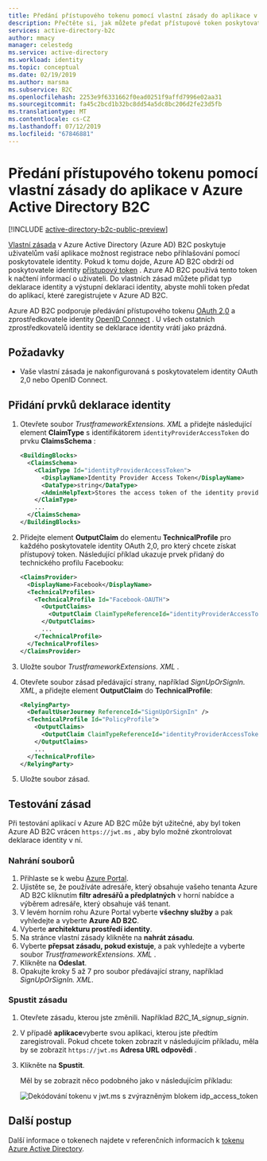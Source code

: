 ```yaml
---
title: Předání přístupového tokenu pomocí vlastní zásady do aplikace v Azure Active Directory B2C | Microsoft Docs
description: Přečtěte si, jak můžete předat přístupové token poskytovatelům identity OAuth 2.0 jako deklaraci identity pomocí vlastní zásady pro aplikaci v Azure Active Directory B2C.
services: active-directory-b2c
author: mmacy
manager: celestedg
ms.service: active-directory
ms.workload: identity
ms.topic: conceptual
ms.date: 02/19/2019
ms.author: marsma
ms.subservice: B2C
ms.openlocfilehash: 2253e9f6331662f0ead0251f9affd7996e02aa31
ms.sourcegitcommit: fa45c2bcd1b32bc8dd54a5dc8bc206d2fe23d5fb
ms.translationtype: MT
ms.contentlocale: cs-CZ
ms.lasthandoff: 07/12/2019
ms.locfileid: "67846881"
---
```

# <a name="pass-an-access-token-through-a-custom-policy-to-your-application-in-azure-active-directory-b2c"></a>Předání přístupového tokenu pomocí vlastní zásady do aplikace v Azure Active Directory B2C

[!INCLUDE [active-directory-b2c-public-preview](../../includes/active-directory-b2c-public-preview.md)]

[Vlastní zásada](active-directory-b2c-get-started-custom.md) v Azure Active Directory (Azure AD) B2C poskytuje uživatelům vaší aplikace možnost registrace nebo přihlašování pomocí poskytovatele identity. Pokud k tomu dojde, Azure AD B2C obdrží od poskytovatele identity [přístupový token](active-directory-b2c-reference-tokens.md) . Azure AD B2C používá tento token k načtení informací o uživateli. Do vlastních zásad můžete přidat typ deklarace identity a výstupní deklaraci identity, abyste mohli token předat do aplikací, které zaregistrujete v Azure AD B2C.

Azure AD B2C podporuje předávání přístupového tokenu [OAuth 2,0](active-directory-b2c-reference-oauth-code.md) a zprostředkovatele identity [OpenID Connect](active-directory-b2c-reference-oidc.md) . U všech ostatních zprostředkovatelů identity se deklarace identity vrátí jako prázdná.

## <a name="prerequisites"></a>Požadavky

- Vaše vlastní zásada je nakonfigurovaná s poskytovatelem identity OAuth 2,0 nebo OpenID Connect.

## <a name="add-the-claim-elements"></a>Přidání prvků deklarace identity

1. Otevřete soubor *TrustframeworkExtensions. XML* a přidejte následující element **ClaimType** s identifikátorem `identityProviderAccessToken` do prvku **ClaimsSchema** :

    ```XML
    <BuildingBlocks>
      <ClaimsSchema>
        <ClaimType Id="identityProviderAccessToken">
          <DisplayName>Identity Provider Access Token</DisplayName>
          <DataType>string</DataType>
          <AdminHelpText>Stores the access token of the identity provider.</AdminHelpText>
        </ClaimType>
        ...
      </ClaimsSchema>
    </BuildingBlocks>
    ```

2. Přidejte element **OutputClaim** do elementu **TechnicalProfile** pro každého poskytovatele identity OAuth 2,0, pro který chcete získat přístupový token. Následující příklad ukazuje prvek přidaný do technického profilu Facebooku:

    ```XML
    <ClaimsProvider>
      <DisplayName>Facebook</DisplayName>
      <TechnicalProfiles>
        <TechnicalProfile Id="Facebook-OAUTH">
          <OutputClaims>
            <OutputClaim ClaimTypeReferenceId="identityProviderAccessToken" PartnerClaimType="{oauth2:access_token}" />
          </OutputClaims>
          ...
        </TechnicalProfile>
      </TechnicalProfiles>
    </ClaimsProvider>
    ```

3. Uložte soubor *TrustframeworkExtensions. XML* .
4. Otevřete soubor zásad předávající strany, například *SignUpOrSignIn. XML*, a přidejte element **OutputClaim** do **TechnicalProfile**:

    ```XML
    <RelyingParty>
      <DefaultUserJourney ReferenceId="SignUpOrSignIn" />
      <TechnicalProfile Id="PolicyProfile">
        <OutputClaims>
          <OutputClaim ClaimTypeReferenceId="identityProviderAccessToken" PartnerClaimType="idp_access_token"/>
        </OutputClaims>
        ...
      </TechnicalProfile>
    </RelyingParty>
    ```

5. Uložte soubor zásad.

## <a name="test-your-policy"></a>Testování zásad

Při testování aplikací v Azure AD B2C může být užitečné, aby byl token Azure AD B2C vrácen `https://jwt.ms` , aby bylo možné zkontrolovat deklarace identity v ní.

### <a name="upload-the-files"></a>Nahrání souborů

1. Přihlaste se k webu [Azure Portal](https://portal.azure.com/).
2. Ujistěte se, že používáte adresáře, který obsahuje vašeho tenanta Azure AD B2C kliknutím **filtr adresářů a předplatných** v horní nabídce a výběrem adresáře, který obsahuje váš tenant.
3. V levém horním rohu Azure Portal vyberte **všechny služby** a pak vyhledejte a vyberte **Azure AD B2C**.
4. Vyberte **architekturu prostředí identity**.
5. Na stránce vlastní zásady klikněte na **nahrát zásadu**.
6. Vyberte **přepsat zásadu, pokud existuje**, a pak vyhledejte a vyberte soubor *TrustframeworkExtensions. XML* .
7. Klikněte na **Odeslat**.
8. Opakujte kroky 5 až 7 pro soubor předávající strany, například *SignUpOrSignIn. XML*.

### <a name="run-the-policy"></a>Spustit zásadu

1. Otevřete zásadu, kterou jste změnili. Například *B2C_1A_signup_signin*.
2. V případě **aplikace**vyberte svou aplikaci, kterou jste předtím zaregistrovali. Pokud chcete token zobrazit v následujícím příkladu, měla by se zobrazit `https://jwt.ms` **Adresa URL odpovědi** .
3. Klikněte na **Spustit**.

    Měl by se zobrazit něco podobného jako v následujícím příkladu:

    ![Dekódování tokenu v jwt.ms s zvýrazněným blokem idp_access_token](./media/idp-pass-through-custom/idp-pass-through-custom-token.PNG)

## <a name="next-steps"></a>Další postup

Další informace o tokenech najdete v referenčních informacích k [tokenu Azure Active Directory](active-directory-b2c-reference-tokens.md).
